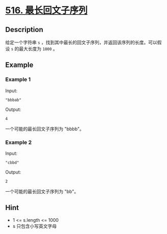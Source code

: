 # [516. 最长回文子序列](https://leetcode-cn.com/problems/longest-palindromic-subsequence/)
## Description
给定一个字符串 `s` ，找到其中最长的回文子序列，并返回该序列的长度。可以假设 `s` 的最大长度为 `1000` 。
## Example
### Example 1
Input:  
```
"bbbab"
```
Output:
```
4
```
一个可能的最长回文子序列为 "bbbb"。
### Example 2
Input:  
```
"cbbd"
```
Output:
```
2
```
一个可能的最长回文子序列为 "bb"。
## Hint
- 1 <= s.length <= 1000
- s 只包含小写英文字母

